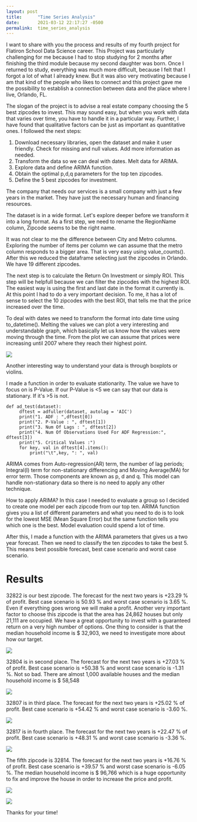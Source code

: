 ```yaml
---
layout: post
title:      "Time Series Analysis"
date:       2021-03-12 22:17:27 -0500
permalink:  time_series_analysis
---
```



I want to share with you the process and results of my fourth project for Flatiron School Data Science career.
This Project was particularly challenging for me because I had to stop studying for 2 months after finishing the third module because my second daughter was born. Once I returned to study, everything was much more difficult, because I felt that I forgot a lot of what I already knew. But it was also very motivating because I am that kind of the people who likes to connect and this project gave me the possibility to establish a connection between data and the place where I live, Orlando, FL.

The slogan of the project is to advise a real estate company choosing the 5 best zipcodes to invest. This may sound easy, but when you work with data that varies over time, you have to handle it in a particular way. Further, I have found that qualitative factors can be just as important as quantitative ones. I followed the next steps:

1. Download necessary libraries, open the dataset and make it user friendly. Check for missing and null values. Add more information as needed.
2. Transform the data so we can deal with dates. Melt data for ARIMA.
3. Explore data and define ARIMA function.
4. Obtain the optimal p,d,q parameters for the top ten zipcodes.
5. Define the 5 best zipcodes for investment.

The company that needs our services is a small company with just a few years in the market. They have just the necessary human and financing resources.


The dataset is in a wide format. Let's explore deeper before we transform it into a long format. As a first step, we need to rename the RegionName column, Zipcode seems to be the right name.

It was not clear to me the difference between City and Metro columns. Exploring the number of items per column we can assume that the metro column responds to a bigger area. That is very easy using value_counts(). After this we reduced the dataframe selecting just the zipcodes in Orlando. We have 19 different zipcodes.

The next step is to calculate the Return On Investment or simply ROI. This step will be helpfull because we can filter the zipcodes with the highest ROI. The easiest way is using the first and last date in the format it currently is. At this point I had to do a very important decision. To me, it has a lot of sense to select the 10 zipcodes with the best ROI, that tells me that the price increased over the time.

To deal with dates we need to transform the format into date time using to_datetime().
Melting the values we can plot a very interesting and understandable graph, which basically let us know how the values were moving through the time. From the plot we can assume that prices were increasing until 2007 where they reach their highest point.

![](https://imgur.com/tAHH9xd)

Another interesting way to understand your data is through boxplots or violins.

I made a function in order to evaluate stationarity. The value we have to focus on is P-Value. If our P-Value is <5 we can say that our data is stationary. If it's >5 is not.

```
def ad_test(dataset):
     dftest = adfuller(dataset, autolag = 'AIC')
     print("1. ADF : ",dftest[0])
     print("2. P-Value : ", dftest[1])
     print("3. Num Of Lags : ", dftest[2])
     print("4. Num Of Observations Used For ADF Regression:",      dftest[3])
     print("5. Critical Values :")
     for key, val in dftest[4].items():
         print("\t",key, ": ", val)
```

ARIMA comes from Auto-regression(AR) term, the number of lag periods; Integral(I) term for non-stationary differencing and Moving Average(MA) for error term. Those components are known as p, d and q. This model can handle non-stationary data so there is no need to apply any other technique.

How to apply ARIMA? In this case I needed to evaluate a group so I decided to create one model per each zipcode from our top ten. ARIMA function gives you a list of different parameters and what you need to do is to look for the lowest MSE (Mean Square Error) but the same function tells you which one is the best. Model evaluation could spend a lot of time. 

After this, I made a function with the ARIMA parameters that gives us a two year forecast. 
Then we need to classify the ten zipcodes to take the best 5. This means best possible forecast, best case scenario and worst case scenario.


# Results

32822 is our best zipcode. The forecast for the next two years is +23.29 % of profit. Best case scenario is 50.93 % and worst case scenario is 3.65 %. Even if everything goes wrong we will make a profit. Another very important factor to choose this zipcode is that the area has 24,862 houses but only 21,111 are occupied. We have a great opportunity to invest with a guaranteed return on a very high number of options. One thing to consider is that the median household income is $ 32,903, we need to investigate more about how our target.

![](https://i.imgur.com/kUNM13I.png)

32804 is in second place. The forecast for the next two years is +27.03 % of profit. Best case scenario is +50.38 % and worst case scenario is -1.31 %. Not so bad. There are almost 1,000 available houses and the median household income is $ 58,548

![](https://i.imgur.com/e8SrMD8.png)

32807 is in third place. The forecast for the next two years is +25.02 % of profit. Best case scenario is +54.42 % and worst case scenario is -3.60 %.

![](https://i.imgur.com/CrRCwPU.png)

32817 is in fourth place. The forecast for the next two years is +22.47 % of profit. Best case scenario is +48.31 % and worst case scenario is -3.36 %.

![](https://i.imgur.com/7oLuyKa.png)

The fifth zipcode is 32814. The forecast for the next two years is +16.76 % of profit. Best case scenario is +39.57 % and worst case scenario is -6.05 %. The median household income is $ 96,766 which is a huge opportunity to fix and improve the house in order to increase the price and profit.

![](https://i.imgur.com/0N7EkDy.png)

![](https://i.imgur.com/K4d7OPQ.png)

Thanks for your time!



